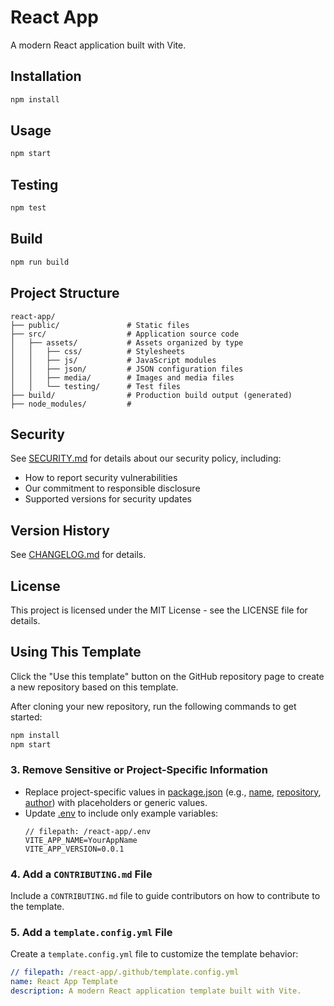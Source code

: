 # React App

A modern React application built with Vite.

## Installation

```bash
npm install
```

## Usage

```bash
npm start
```

## Testing

```bash
npm test
```

## Build

```bash
npm run build
```

## Project Structure

```
react-app/
├── public/               # Static files
├── src/                  # Application source code
│   ├── assets/           # Assets organized by type
│   │   ├── css/          # Stylesheets
│   │   ├── js/           # JavaScript modules
│   │   ├── json/         # JSON configuration files
│   │   ├── media/        # Images and media files
│   │   └── testing/      # Test files
├── build/                # Production build output (generated)
├── node_modules/         #
```

## Security

See [SECURITY.md](SECURITY.md) for details about our security policy, including:
- How to report security vulnerabilities
- Our commitment to responsible disclosure
- Supported versions for security updates

## Version History

See [CHANGELOG.md](CHANGELOG.md) for details.

## License

This project is licensed under the MIT License - see the LICENSE file for details.

## Using This Template

Click the "Use this template" button on the GitHub repository page to create a new repository based on this template.

After cloning your new repository, run the following commands to get started:

```bash
npm install
npm start
```

### 3. **Remove Sensitive or Project-Specific Information**
- Replace project-specific values in [package.json](http://_vscodecontentref_/1) (e.g., [name](http://_vscodecontentref_/2), [repository](http://_vscodecontentref_/3), [author](http://_vscodecontentref_/4)) with placeholders or generic values.
- Update [.env](http://_vscodecontentref_/5) to include only example variables:
  ```env
  // filepath: /react-app/.env
  VITE_APP_NAME=YourAppName
  VITE_APP_VERSION=0.0.1
  ```

### 4. **Add a `CONTRIBUTING.md` File**
Include a `CONTRIBUTING.md` file to guide contributors on how to contribute to the template.

### 5. **Add a `template.config.yml` File**
Create a `template.config.yml` file to customize the template behavior:
```yml
// filepath: /react-app/.github/template.config.yml
name: React App Template
description: A modern React application template built with Vite.
```